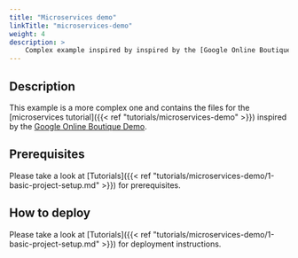 ```yaml
---
title: "Microservices demo"
linkTitle: "microservices-demo"
weight: 4
description: >
    Complex example inspired by inspired by the [Google Online Boutique Demo](https://github.com/GoogleCloudPlatform/microservices-demo).
---
```

## Description
This example is a more complex one and contains the files for the
[microservices tutorial]({{< ref "tutorials/microservices-demo" >}}) inspired by the
[Google Online Boutique Demo](https://github.com/GoogleCloudPlatform/microservices-demo).

## Prerequisites
Please take a look at [Tutorials]({{< ref "tutorials/microservices-demo/1-basic-project-setup.md" >}}) for prerequisites.
## How to deploy
Please take a look at [Tutorials]({{< ref "tutorials/microservices-demo/1-basic-project-setup.md" >}}) for deployment instructions.